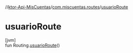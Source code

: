 //[ktor-Api-MisCuentas](../../index.md)/[com.miscuentas.routes](index.md)/[usuarioRoute](usuario-route.md)

# usuarioRoute

[jvm]\
fun Routing.[usuarioRoute](usuario-route.md)()
